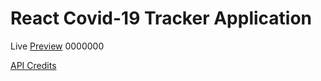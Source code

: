 # React Covid-19 Tracker Application

Live [Preview](https://covid19-tracker-mr62.web.app/) 0000000

[API Credits](https://covid19.mathdro.id/api/)
